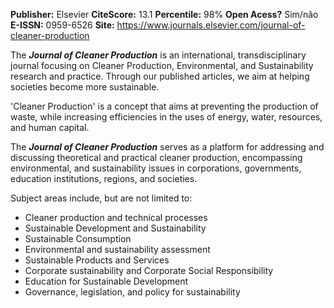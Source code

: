 ---
---

**Publisher:** Elsevier
**CiteScore:** 13.1
**Percentile:** 98%
**Open Acess?** Sim/não
**E-ISSN:** 0959-6526
**Site:** https://www.journals.elsevier.com/journal-of-cleaner-production

The _**Journal of Cleaner Production**_ is an international, transdisciplinary journal focusing on Cleaner Production, Environmental, and Sustainability research and practice. Through our published articles, we aim at helping societies become more sustainable.

'Cleaner Production' is a concept that aims at preventing the production of waste, while increasing efficiencies in the uses of energy, water, resources, and human capital.

The _**Journal of Cleaner Production**_ serves as a platform for addressing and discussing theoretical and practical cleaner production, encompassing environmental, and sustainability issues in corporations, governments, education institutions, regions, and societies.

Subject areas include, but are not limited to:

-   Cleaner production and technical processes
-   Sustainable Development and Sustainability
-   Sustainable Consumption
-   Environmental and sustainability assessment
-   Sustainable Products and Services
-   Corporate sustainability and Corporate Social Responsibility
-   Education for Sustainable Development
-   Governance, legislation, and policy for sustainability